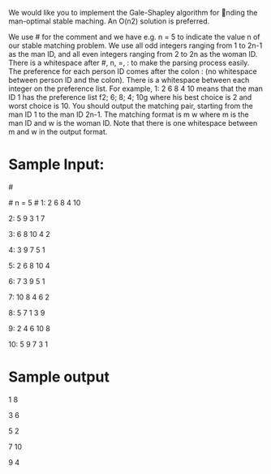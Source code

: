 We would like you to implement
the Gale-Shapley algorithm for nding the man-optimal stable maching. An O(n2) solution is preferred.

We use # for the comment and we have e.g. n = 5 to indicate the value n of our stable matching
problem. We use all odd integers ranging from 1 to 2n-1 as the man ID, and all even integers ranging
from 2 to 2n as the woman ID. There is a whitespace after #, n, =, : to make the parsing process easily.
The preference for each person ID comes after the colon : (no whitespace between person ID and the
colon). There is a whitespace between each integer on the preference list. For example, 1: 2 6 8 4 10
means that the man ID 1 has the preference list f2; 6; 8; 4; 10g where his best choice is 2 and worst
choice is 10.
You should output the matching pair, starting from the man ID 1 to the man ID 2n-1. The matching
format is m w where m is the man ID and w is the woman ID. Note that there is one whitespace
between m and w in the output format.


# Sample Input:
\#

\#
n = 5
\#
1: 2 6 8 4 10

2: 5 9 3 1 7

3: 6 8 10 4 2

4: 3 9 7 5 1

5: 2 6 8 10 4

6: 7 3 9 5 1

7: 10 8 4 6 2

8: 5 7 1 3 9

9: 2 4 6 10 8

10: 5 9 7 3 1


# Sample output

1 8

3 6

5 2

7 10

9 4
